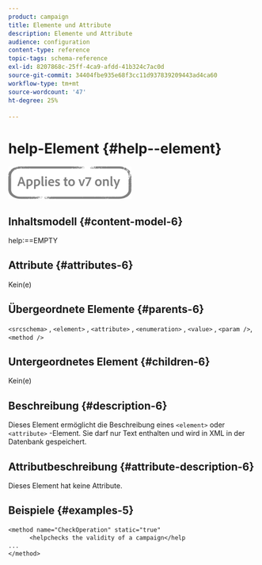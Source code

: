 ```yaml
---
product: campaign
title: Elemente und Attribute
description: Elemente und Attribute
audience: configuration
content-type: reference
topic-tags: schema-reference
exl-id: 8207868c-25ff-4ca9-afdd-41b324c7ac0d
source-git-commit: 34404fbe935e68f3cc11d937839209443ad4ca60
workflow-type: tm+mt
source-wordcount: '47'
ht-degree: 25%

---
```


# help-Element {#help--element}

![](../../../assets/v7-only.svg)

## Inhaltsmodell {#content-model-6}

help:==EMPTY

## Attribute {#attributes-6}

Kein(e)

## Übergeordnete Elemente {#parents-6}

`<srcschema>`  ,   `<element>`   ,    `<attribute>`    ,     `<enumeration>`     ,      `<value>`      ,      `<param />`,       `<method />`

## Untergeordnetes Element {#children-6}

Kein(e)

## Beschreibung {#description-6}

Dieses Element ermöglicht die Beschreibung eines `<element>` oder `<attribute>`   -Element. Sie darf nur Text enthalten und wird in XML in der Datenbank gespeichert.

## Attributbeschreibung {#attribute-description-6}

Dieses Element hat keine Attribute.

## Beispiele {#examples-5}

```
<method name="CheckOperation" static="true"
      <helpchecks the validity of a campaign</help
...
</method> 
```
